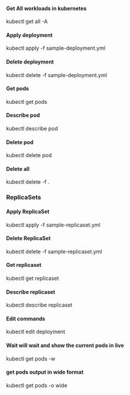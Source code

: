 #### Get All workloads in kubernetes
kubectl get all -A 

#### Apply deployment
kubectl apply -f sample-deployment.yml

#### Delete deployment
kubectl delete -f sample-deployment.yml

#### Get pods
kubectl get pods

#### Describe pod
kubectl describe pod <pod-name>

#### Delete pod
kubectl delete pod <pod-name>

#### Delete all
kubectl delete -f .


### ReplicaSets

#### Apply ReplicaSet
kubectl apply -f sample-replicaset.yml

#### Delete ReplicaSet
kubectl delete -f sample-replicaset.yml

#### Get replicaset
kubectl get replicaset

#### Describe replicaset
kubectl describe replicaset <Replicaset name>


#### Edit commands
kubectl edit deployment <deploymnent-name>

#### Wait will wait and show the current pods in live
kubectl get pods -w

#### get pods output in wide format
kubectl get pods -o wide